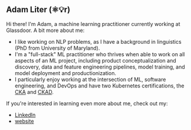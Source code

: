 <!-- -*- mode: gfm; coding: utf-8; fill-column: 80; -*- -->
## Adam Liter (⚛️💡r)

Hi there! I'm Adam, a machine learning practitioner currently working at
Glassdoor. A bit more about me:

- I like working on NLP problems, as I have a background in linguistics (PhD
  from University of Maryland).
- I'm a "full-stack" ML practitioner who thrives when able to work on all
  aspects of an ML project, including product conceptualization and discovery,
  data and feature engineering pipelines, model training, and model deployment
  and productionization.
- I particularly enjoy working at the intersection of ML, software engineering,
  and DevOps and have two Kubernetes certifications, the [CKA][cka] and
  [CKAD][ckad].

If you're interested in learning even more about me, check out my:

- [LinkedIn][linkedin]
- [website][adamliter.org]

<!-- links -->
[cka]: https://www.credly.com/badges/d4e61c9b-811b-494d-8b41-47638d4afd47/public_url
[ckad]: https://www.credly.com/badges/cfc123ff-d155-475d-aed8-934ea491c01e/public_url
[adamliter.org]: https://adamliter.org
[linkedin]: https://www.linkedin.com/in/adamliter

<!--  LocalWords:  gfm utf Glassdoor NLP productionization DevOps Kubernetes -->
<!--  LocalWords:  CKA cka CKAD ckad adamliter LinkedIn linkedin -->
